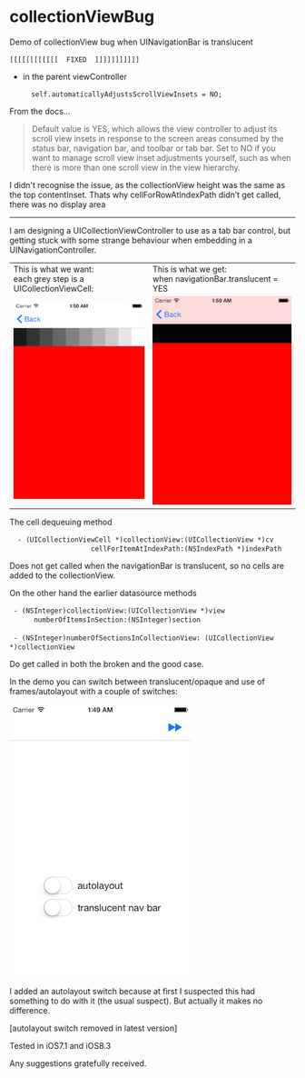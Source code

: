 # collectionViewBug
Demo of collectionView bug when UINavigationBar is translucent

    [[[[[[[[[[[[  FIXED  ]]]]]]]]]]]   

 - in the parent viewController     
     
         self.automaticallyAdjustsScrollViewInsets = NO;
       
From the docs...       
>Default value is YES, which allows the view controller to adjust its scroll view insets in response to the screen areas consumed by the status bar, navigation bar, and toolbar or tab bar. Set to NO if you want to manage scroll view inset adjustments yourself, such as when there is more than one scroll view in the view hierarchy.
      
 I didn't recognise the issue, as the collectionView height was the same as the top contentInset. Thats why cellForRowAtIndexPath didn’t get called, there was no display area   

______________   



I am designing a UICollectionViewController to use as a tab bar control, but getting stuck with some strange behaviour when embedding in a UINavigationController.

<table><tr><td>
This is what we want:<br>each grey step is a UICollectionViewCell:
</td><td>This is what we get: <br>when navigationBar.translucent =  YES</td></tr>
<tr><td><img src = "https://github.com/foundry/collectionViewBug/blob/master/screendumps/good.png">
</td><td>
 <img src = "https://github.com/foundry/collectionViewBug/blob/master/screendumps/bad.png">
 </td></tr></table>

The cell dequeuing method

      - (UICollectionViewCell *)collectionView:(UICollectionView *)cv
                        cellForItemAtIndexPath:(NSIndexPath *)indexPath

Does not get called when the navigationBar is translucent, so no cells are added to the collectionView.

On the other hand the earlier datasource methods

     - (NSInteger)collectionView:(UICollectionView *)view 
          numberOfItemsInSection:(NSInteger)section
          
     - (NSInteger)numberOfSectionsInCollectionView: (UICollectionView *)collectionView
     
 Do get called in both the broken and the good case.





In the demo you can switch between translucent/opaque and use of frames/autolayout with a couple of switches:

<img src = "https://github.com/foundry/collectionViewBug/blob/master/screendumps/switch.png">

I added an autolayout switch because at first I suspected this had something to do with it (the usual suspect). But actually it makes no difference.

[autolayout switch removed in latest version]

Tested in iOS7.1 and iOS8.3

Any suggestions gratefully received.






